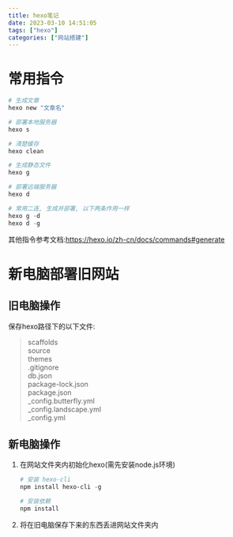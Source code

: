 ```yaml
---
title: hexo笔记
date: 2023-03-10 14:51:05
tags: ["hexo"]
categories: ["网站搭建"]
---
```


# 常用指令 #
```PowerShell
# 生成文章
hexo new "文章名"

# 部署本地服务器
hexo s

# 清楚缓存
hexo clean

# 生成静态文件
hexo g

# 部署远端服务器
hexo d

# 常用二连, 生成并部署, 以下两条作用一样
hexo g -d
hexo d -g
```   
其他指令参考文档:<https://hexo.io/zh-cn/docs/commands#generate>

# 新电脑部署旧网站 #
## 旧电脑操作 ##
保存hexo路径下的以下文件:   
>   scaffolds   
    source   
    themes   
    .gitignore   
    db.json   
    package-lock.json   
    package.json   
    _config.butterfly.yml   
    _config.landscape.yml   
>   _config.yml   

## 新电脑操作 ##
1. 在网站文件夹内初始化hexo(需先安装node.js环境)
    ```PowerShell
    # 安装 hexo-cli
    npm install hexo-cli -g

    # 安装依赖
    npm install
   ```
2. 将在旧电脑保存下来的东西丢进网站文件夹内



